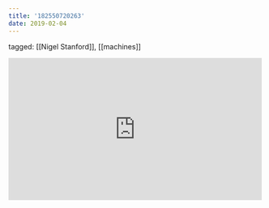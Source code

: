 ```yaml
---
title: '182550720263'
date: 2019-02-04
---
```

tagged: [[Nigel Stanford]], [[machines]]
<iframe allow="accelerometer; autoplay; clipboard-write; encrypted-media; gyroscope; picture-in-picture" allowfullscreen="" frameborder="0" height="281" id="youtube_iframe" src="https://www.youtube.com/embed/bAdqazixuRY?feature=oembed&amp;enablejsapi=1&amp;origin=https://safe.txmblr.com&amp;wmode=opaque" width="500"></iframe>